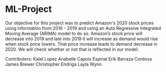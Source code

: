 # ML-Project
Our objective for this project was to predict Amazon's 2020 stock prices using information 
from 2016 - 2019 and using an Auto Regressive Integrated Moving Average (ARIMA) model to
do so. Amazon’s stock price will decrease into 2019 and late into 2019 it will increase
as demand would rise when stock price lowers. That price increase leads to demand decrease in 2020.
We will check whether or not that is reflected in our model.

Contributers:
Kalel Lopez
Anabelle Capois Espinal
Erik Barraza Cordova
James Brewer 
Christopher Endriga
Layla Wynn

